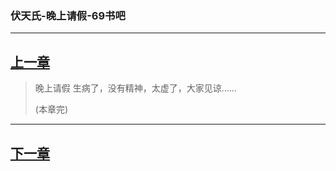 ### 伏天氏-晚上请假-69书吧

--------
[上一章](./398d6a2bd5f730f29b1d11608f65c4c7.md)
--------


>
>
>
>晚上请假
>生病了，没有精神，太虚了，大家见谅……
>
>(本章完)
>
>

--------
[下一章](./36d6d6075757dc7bf67b46b3f2c1dac1.md)
--------
